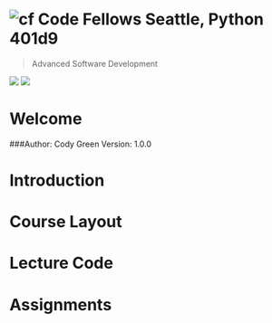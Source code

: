 ![cf](http://i.imgur.com/7v5ASc8.png) Code Fellows Seattle, Python 401d9
=====================================
> Advanced Software Development

[![](https://img.shields.io/badge/canvas-401d9-blue.svg)](https://canvas.instructure.com/courses/1380083)
[![](https://img.shields.io/badge/slack-401d9-orange.svg)]()


# Welcome

###Author: Cody Green Version: 1.0.0


# Introduction


# Course Layout


# Lecture Code


# Assignments

